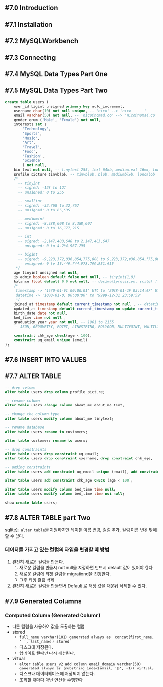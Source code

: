 ## #7.0 Introduction 

## #7.1 Installation

## #7.2 MySQLWorkbench

## #7.3 Connecting

## #7.4 MySQL Data Types Part One

## #7.5 MySQL Data Types Part Two

```sql
create table users (
    user_id bigint unsigned primary key auto_increment,
    username char(10) not null unique, -- 'nico' --> 'nico      '
    email varchar(50) not null, -- 'nico@nomad.co' --> 'nico@nomad.co'
    gender enum ('Male', 'Female') not null,
    interests set (
        'Technology',
        'Sports',
        'Music',
        'Art',
        'Travel',
        'Food',
        'Fashion',
        'Science'
        ) not null,
    bio text not null, -- tinytext 255, text 64kb, mediumtext 16mb, longtext 4gb
    profile_picture tinyblob, -- tinyblob, blob, mediumblob, longblob
    /*
      -- tinyint
      -- signed: -128 to 127
      -- unsigned: 0 to 255

      -- smallint
      -- signed: -32,768 to 32,767
      -- unsigned: 0 to 65,535

      -- mediumint
      -- signed: -8,388,608 to 8,388,607
      -- unsigned: 0 to 16,777,215

      -- int
      -- signed: -2,147,483,648 to 2,147,483,647
      -- unsigned: 0 to 4,294,967,295

      -- bigint
      -- signed: -9,223,372,036,854,775,808 to 9,223,372,036,854,775,807
      -- unsigned: 0 to 18,446,744,073,709,551,615
     */
    age tinyint unsigned not null,
    is_admin boolean default false not null, -- tinyint(1,0)
    balance float default 0.0 not null, -- decimal(precision, scale) float 1.40
    /*
     timestamp -> '1970-01-01 00:00:01' UTC to '2038-01-19 03:14:07' UTC
     datetime -> '1000-01-01 00:00:00' to '9999-12-31 23:59:59'
     */
    joined_at timestamp default current_timestamp not null , -- datatime yyyy-mm-dd hh:mm:ss
    updated_at timestamp default current_timestamp on update current_timestamp not null,
    birth_date date not null,
    bed_time time not null ,
    graduation_year year not null, -- 1901 to 2155
    -- JSON, GE9OMETRY, POINT, LINESTRING, POLYGON, MULTIPOINT, MULTILINESTRING, EMULTIPOLYGON & GEOMETRYCOLLECTION

    constraint chk_age check(age < 100),
    constraint uq_email unique (email)
);
```

## #7.6 INSERT INTO VALUES

## #7.7 ALTER TABLE
```sql
-- drop column
alter table users drop column profile_picture;

-- rename column
alter table users change column about_me about_me text;

-- change the column type
alter table users modify column about_me tinytext;

-- rename database
alter table users rename to customers;

alter table customers rename to users;

-- drop constraints
alter table users drop constraint uq_email;
alter table users drop constraint username, drop constraint chk_age;

-- adding constraints
alter table users add constraint uq_email unique (email), add constraint uq_username unique (username);

alter table users add constraint chk_age CHECK (age < 100);

alter table users modify column bed_time time null;
alter table users modify column bed_time time not null;

show create table users;
```

## #7.8 ALTER TABLE part Two

sqlite는 `alter table`을 지원하지만 테이블 이름 변경, 컬럼 추가, 컬럼 이름 변경 밖에 할 수 없다.

### 데이터를 가지고 있는 컬럼의 타입을 변경할 때 방법
1. 완전히 새로운 컬럼을 만든다.
	1. 새로운 컬럼을 만들시 not null을 지정하면 반드시 default 값이 있어야 한다
	2. 새로운 컬럼에 타겟 컬럼을 migrationd을 진행한다.
	3. 그후 타겟 컬럼 삭제
2. 완전히 새로운 컬럼을 만들면서 Default 로 해당 값을 채운뒤 삭제할 수 있다.

## #7.9 Generated Columns

### Computed Column (Generated Column)
- 다른 컬럼을 사용하여 값을 도출하는 컬럼
- stored
	- `full_name varchar(101) generated always as (concat(first_name, ' ', last_name)) stored`
	- 디스크에 저장된다.
	- 업데이트 될때만 다시 계산된다.
- virtual
	- `alter table users_v2 add column email_domain varchar(50) generated always as (substring_index(email, '@', -1)) virtual;`
	- 디스크나 데이터베이스에 저장되지 않는다.
	- 조회할 때마다 매번 연산을 수행한다